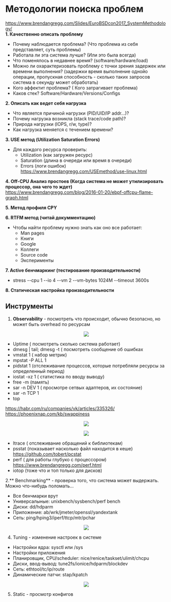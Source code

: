 # Методологии поиска проблем
https://www.brendangregg.com/Slides/EuroBSDcon2017_SystemMethodology/       
**1. Качественно описать проблему**    
- Почему наблюдается проблема? (Что проблема из себя представляет, суть проблемы)
- Работала ли эта система лучше? (Или это была всегда)
- Что поменялось в недавнее время? (software/hardware/load)
- Можно ли охарактеризовать проблему с точки зрения задержек или времени выполнения? (задержки время выполнение однойо операции, пропускная способность - сколько таких запросов система в секунду может обработать)
- Кого аффектит проблема? ( Кого затрагивает проблема)
- Каков стек? Software/Hardware/Versions/Configs

**2. Описать как ведет себя нагрузка**     
- Что является причиной нагрузки (PID/UID/IP addr…)?
- Почему нагрузка возникла (stack trace/code path)?
- Природа нагрузки (IOPS, r/w, type)?
- Как нагрузка меняется с течением времени?


**3. USE метод (Utilization Saturation Errors)**     
- Для каждого ресурса проверить:
   - Utilization (как загружен ресурс)
   - Saturation (длина в очереди или время в очереди)
   - Errors (логи ошибок)    
https://www.brendangregg.com/USEmethod/use-linux.html      

**4. Off-CPU Анализ простоев (Когда система не может утилизировать процессор, она чего то ждет)**         
https://www.brendangregg.com/blog/2016-01-20/ebpf-offcpu-flame-graph.html   
   
**5. Метод профиля CPY**     

**6. RTFM метод (читай докумментацию)**     
- Чтобы найти проблему нужно знать как оно все работает:
   - Man pages
   - Книги
   - Google
   - Коллеги
   - Source code
   - Эксперименты       

**7. Active бенчмаркинг (тестирование производительности)**     
-  stress --cpu 1 --io 4 --vm 2 --vm-bytes 1024M --timeout 3600s    

**8. Статическая настройка производительности**

## Инструменты
1. **Observability** - посмотреть что происходит, обычно безопасно, но может быть overhead по ресурсам    

<p align="center">
<image src="https://github.com/LLlMEJIb87/LINUX/blob/main/%D0%9C%D0%BE%D0%BD%D0%B8%D1%82%D0%BE%D1%80%D0%B8%D0%BD%D0%B3/Picture/observability_base.png">
</p>        

- Uptime ( посмотреть сколько система работает)
- dmesg | tail; dmesg -t ( посмотреть сообщение об ошибках
- vmstat 1 ( набор метрик)
- mpstat -P ALL 1 
- pidstat 1 (отслеживание процессов, которые потребляли ресурсы за определенный период)
- iostat -xz 1 ( статистика по вводу выводу)
- free -m (память)
- sar -n DEV 1 ( просмотре сетвых адаптеров, их состояние)
- sar -n TCP 1
- top      

https://habr.com/ru/companies/vk/articles/335326/     
https://phoenixnap.com/kb/swappiness
 
   <p align="center">
<image src="https://github.com/LLlMEJIb87/LINUX/blob/main/%D0%9C%D0%BE%D0%BD%D0%B8%D1%82%D0%BE%D1%80%D0%B8%D0%BD%D0%B3/Picture/observability_intermediate.png">
</p>    

 <p align="center">
<image src="https://github.com/LLlMEJIb87/LINUX/blob/main/%D0%9C%D0%BE%D0%BD%D0%B8%D1%82%D0%BE%D1%80%D0%B8%D0%BD%D0%B3/Picture/observability_advanced.png">
</p>       
     
   
- ltrace ( отслеживание обращений к библиотекам)
- psstat (показывает насколько файл находится в кеше)    
 https://github.com/tobert/pcstat   
- perf ( для работы глубуко с процессором)    
 https://www.brendangregg.com/perf.html     
- iotop (тоже что и топ только для дисков)  

2.** Benchmarking** - проверка того, что система может выдержать. Можно что-нибудь поломать…
- Все бенчмарки врут
- Универсалыные: unixbench/sysbench/perf bench
- Диски: dd/hdparm
- Приложение: ab/wrk/jmeter/openssl/yandextank
- Сеть: ping/hping3/iperf/ttcp/mtr/pchar    

 <p align="center">
<image src="https://github.com/LLlMEJIb87/LINUX/blob/main/%D0%9C%D0%BE%D0%BD%D0%B8%D1%82%D0%BE%D1%80%D0%B8%D0%BD%D0%B3/Picture/instrumenti_test.PNG">
</p>       

4. Tuning - изменение настроек в системе     
- Настройки ядра: sysctl или /sys
- Настройки приложения
- Планировщик, CPU/scheduler: nice/renice/taskset/ulimit/chcpu
- Диски, ввод-вывод: tune2fs/ionice/hdparm/blockdev
- Сеть: ethtool/tc/ip/route
- Динамические патчи: stap/kpatch     

 <p align="center">
<image src="https://github.com/LLlMEJIb87/LINUX/blob/main/%D0%9C%D0%BE%D0%BD%D0%B8%D1%82%D0%BE%D1%80%D0%B8%D0%BD%D0%B3/Picture/instrumenti_tuning.PNG">
</p>       

5. Static - просмотр конфигов
